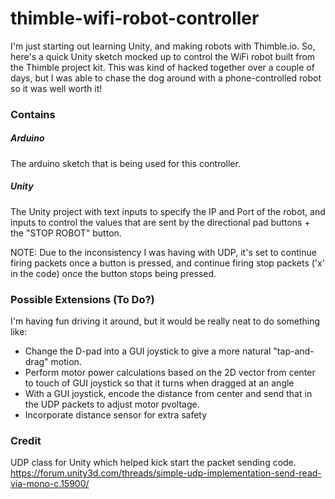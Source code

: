 # thimble-wifi-robot-controller
I'm just starting out learning Unity, and making robots with Thimble.io. So, here's a quick Unity sketch mocked up to control the WiFi robot built from the Thimble project kit. This was kind of hacked together over a couple of days, but I was able to chase the dog around with a phone-controlled robot so it was well worth it!

### Contains
##### Arduino 
The arduino sketch that is being used for this controller.

##### Unity
The Unity project with text inputs to specify the IP and Port of the robot, and inputs to control the values that are sent by the directional pad buttons + the "STOP ROBOT" button. 

NOTE: Due to the inconsistency I was having with UDP, it's set to continue firing packets once a button is pressed, and continue firing stop packets ('x' in the code) once the button stops being pressed.

### Possible Extensions (To Do?)
I'm having fun driving it around, but it would be really neat to do something like:
- Change the D-pad into a GUI joystick to give a more natural "tap-and-drag" motion.
- Perform motor power calculations based on the 2D vector from center to touch of GUI joystick so that it turns when dragged at an angle
- With a GUI joystick, encode the distance from center and send that in the UDP packets to adjust motor pvoltage.
- Incorporate distance sensor for extra safety

### Credit
UDP class for Unity which helped kick start the packet sending code.
https://forum.unity3d.com/threads/simple-udp-implementation-send-read-via-mono-c.15900/